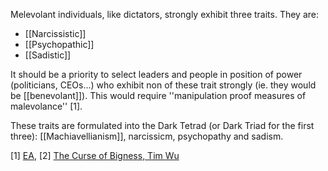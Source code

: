 Melevolant individuals, like dictators, strongly exhibit three traits. They are:
- [[Narcissistic]]
- [[Psychopathic]]
- [[Sadistic]]

It should be a priority to select leaders and people in position of power (politicians, CEOs...) who exhibit non of these trait strongly (ie. they would be [[benevolant]]). This would require ''manipulation proof measures of malevolance'' [1].

These traits are formulated into the Dark Tetrad (or Dark Triad for the first three): [[Machiavellianism]], narcissicm, psychopathy and sadism.



[1]  [EA](https://forum.effectivealtruism.org/posts/LpkXtFXdsRd4rG8Kb/reducing-long-term-risks-from-malevolent-actors),
[2]  [The Curse of Bigness, Tim Wu](https://www.goodreads.com/book/show/40081165-the-curse-of-bigness?ac=1&from_search=true&qid=K2LUlZDBWy&rank=1)
